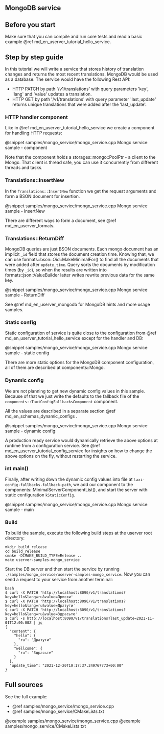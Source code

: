 ## MongoDB service


## Before you start

Make sure that you can compile and run core tests and read a basic example
@ref md_en_userver_tutorial_hello_service.


## Step by step guide

In this tutorial we will write a service that stores history of translation
changes and returns the most recent translations. MongoDB would be used as a
database. The service would have the following Rest API:

* HTTP PATCH by path '/v1/translations' with query parameters
  'key', 'lang' and 'value' updates a translation.
* HTTP GET by path '/v1/translations' with query parameter
  'last_update' returns unique translations that were added after the 'last_update'.


### HTTP handler component

Like in @ref md_en_userver_tutorial_hello_service we create a component for
handling HTTP requests:

@snippet samples/mongo_service/mongo_service.cpp  Mongo service sample - component

Note that the component holds a storages::mongo::PoolPtr - a client to the Mongo.
That client is thread safe, you can use it concurrently from different threads
and tasks.


### Translations::InsertNew

In the `Translations::InsertNew` function we get the request arguments and form
a BSON document for insertion.

@snippet samples/mongo_service/mongo_service.cpp  Mongo service sample - InsertNew

There are different ways to form a document, see @ref md_en_userver_formats.


### Translations::ReturnDiff

MongoDB queries are just BSON documents. Each mongo document has an implicit
`_id` field that stores the document creation time. Knowing that, we can use
formats::bson::Oid::MakeMinimalFor() to find all the documents that were added
after `update_time`. Query sorts the documents by modification times (by `_id`),
so when the results are written into formats::json::ValueBuilder latter writes
rewrite previous data for the same key.

@snippet samples/mongo_service/mongo_service.cpp  Mongo service sample - ReturnDiff

See @ref md_en_userver_mongodb for MongoDB hints and more usage samples.


### Static config

Static configuration of service is quite close to the configuration from
@ref md_en_userver_tutorial_hello_service except for the handler and DB:

@snippet samples/mongo_service/mongo_service.cpp  Mongo service sample - static config

There are more static options for the MongoDB component configuration, all of
them are described at components::Mongo.


### Dynamic config

We are not planning to get new dynamic config values in this sample. Because of
that we just write the defaults to the fallback file of the `components::TaxiConfigFallbacksComponent` component.

All the values are described in a separate section @ref md_en_schemas_dynamic_configs .

@snippet samples/mongo_service/mongo_service.cpp  Mongo service sample - dynamic config

A production ready service would dynamically retrieve the above options at runtime from a configuration service. See
@ref md_en_userver_tutorial_config_service for insights on how to change the
above options on the fly, without restarting the service.


### int main()

Finally, after writing down the dynamic config values into file at
`taxi-config-fallbacks.fallback-path`, we add our component to the
components::MinimalServerComponentList(),
and start the server with static configuration `kStaticConfig`.

@snippet samples/mongo_service/mongo_service.cpp  Mongo service sample - main


### Build

To build the sample, execute the following build steps at the userver root directory:
```
mkdir build_release
cd build_release
cmake -DCMAKE_BUILD_TYPE=Release ..
make userver-samples-mongo_service
```

Start the DB server and then start the service by running `./samples/mongo_service/userver-samples-mongo_service`.
Now you can send a request to your service from another terminal:
```
bash
$ curl -X PATCH 'http://localhost:8090/v1/translations?key=hello&lang=ru&value=Привки'
$ curl -X PATCH 'http://localhost:8090/v1/translations?key=hello&lang=ru&value=Дратути'
$ curl -X PATCH 'http://localhost:8090/v1/translations?key=hello&lang=ru&value=Здрасьте'
$ curl -s http://localhost:8090/v1/translations?last_update=2021-11-01T12:00:00Z | jq
{
  "content": {
    "hello": {
      "ru": "Дратути"
    },
    "wellcome": {
      "ru": "Здрасьте"
    }
  },
  "update_time": "2021-12-20T10:17:37.249767773+00:00"
}
```

## Full sources

See the full example:
* @ref samples/mongo_service/mongo_service.cpp
* @ref samples/mongo_service/CMakeLists.txt

@example samples/mongo_service/mongo_service.cpp
@example samples/mongo_service/CMakeLists.txt
